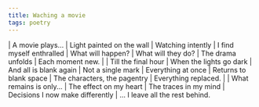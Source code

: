 ```yaml
---
title: Waching a movie
tags: poetry
---
```


| A movie plays...
| Light painted on the wall
| Watching intently
| I find myself enthralled
| What will happen?
| What will they do?
| The drama unfolds
| Each moment new.
|
| Till the final hour
| When the lights go dark
| And all is blank again
| Not a single mark
| Everything at once
| Returns to blank space
| The characters, the pagentry
| Everything replaced.
|
| What remains is only...
| The effect on my heart
| The traces in my mind
| Decisions I now make differently
| ... I leave all the rest behind.
